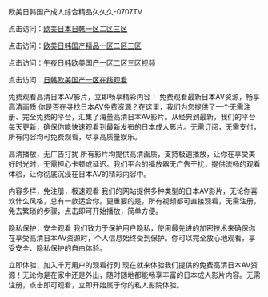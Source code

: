 欧美日韩国产成人综合精品久久久-0707TV

点击访问：<a href="https://gda-c7m.pages.dev/">欧美日本日韩一区二区三区</a>

点击访问：<a href="https://tfda.pages.dev/">欧美日韩国产精品一区二区三区</a>

点击访问：<a href="https://cfad.pages.dev/">午夜日韩欧美国产一区二区三区视频</a>

点击访问：<a href="https://gfd-5xg.pages.dev/">日韩欧美国产一区在线观看</a>


免费观看高清日本AV影片，立即畅享精彩内容！
免费观看最新日本AV资源，畅享高清画质
你是否在寻找日本AV免费资源？在这里，我们为您提供了一个无需注册、完全免费的平台，汇集了海量高清日本AV影片。从经典到最新，我们的平台每天更新，确保你能快速观看到最新发布的日本成人影片。无需订阅，无需支付，所有内容均可免费观看，尽享高质量娱乐。

高清播放，无广告打扰
所有影片均提供高清画质，支持极速播放，让你在享受美好时光时，无需担心卡顿或延迟。我们平台的播放器无广告干扰，提供流畅的观看体验，让你彻底沉浸在日本AV的精彩内容中。

内容多样，免注册，极速观看
我们的网站提供多种类型的日本AV影片，无论你喜欢什么风格，总有一款适合你。更重要的是，所有视频都可直接观看，无需注册，免去繁琐的步骤，点击即可开始播放，简单方便。

隐私保护，安全观看
我们致力于保护用户隐私，使用最先进的加密技术来确保你在享受高清日本AV资源时，个人信息始终受到保护。你可以完全放心地观看，享受安全、隐私保护的自由体验。

立即体验，加入千万用户的观看行列
现在就来体验我们提供的免费高清日本AV资源！无论你是在家中还是外出，随时随地都能畅享丰富的日本成人影片内容。无需注册，点击即可观看，立即开始属于你的私人影院体验。





<span style="display:none;">[Canonical link]( https://github.com/vg20250707/12322 ）</span>
